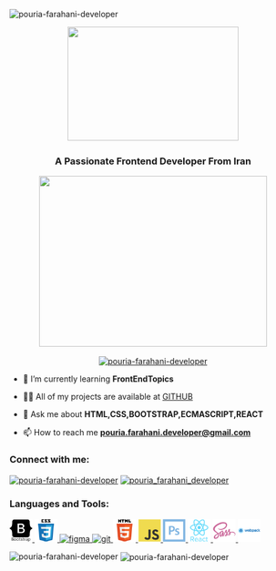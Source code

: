<p align="left"> <img src="https://komarev.com/ghpvc/?username=pouria-farahani-developer&label=Profile%20views&color=C70039&style=flat" alt="pouria-farahani-developer" /> </p>

<!-- https://user-images.githubusercontent.com/109727844/208537237-d3e5c531-1273-4c8f-95d5-b866049d6724.gif -->

<p align="center"><img width="300px" height="200px" src="https://user-images.githubusercontent.com/109727844/208537237-d3e5c531-1273-4c8f-95d5-b866049d6724.gif"/></p>


<!-- <h1 align="center">Hi 👋, I'm Pouria Farahani</h1> -->
<h3 align="center">A Passionate Frontend Developer From Iran</h3>

<p align="center"><img width="400px" height="300px" src="https://user-images.githubusercontent.com/109727844/208532902-bd867df1-88a8-4410-90c4-74d054fd1bc2.gif"/>

<p align="center"> <a href="https://github.com/ryo-ma/github-profile-trophy"><img src="https://github-profile-trophy.vercel.app/?username=pouria-farahani-developer" alt="pouria-farahani-developer" /></a> </p>

<!-- ![a830c5182852e35bcd0dc07b90122f07ecd15f48-700x525](https://user-images.githubusercontent.com/109727844/208532902-bd867df1-88a8-4410-90c4-74d054fd1bc2.gif) -->

- 🌱 I’m currently learning **FrontEndTopics**

- 👨‍💻 All of my projects are available at [GITHUB](https://github.com/Pouria-Farahani-developer)

- 💬 Ask me about **HTML,CSS,BOOTSTRAP,ECMASCRIPT,REACT**

- 📫 How to reach me **pouria.farahani.developer@gmail.com**

<h3 align="left">Connect with me:</h3>
<p align="left">
<a href="https://linkedin.com/in/pouria-farahani-developer" target="blank"><img align="center" src="https://raw.githubusercontent.com/rahuldkjain/github-profile-readme-generator/master/src/images/icons/Social/linked-in-alt.svg" alt="pouria-farahani-developer" height="30" width="40" /></a>
<a href="https://instagram.com/pouria_farahani_developer" target="blank"><img align="center" src="https://raw.githubusercontent.com/rahuldkjain/github-profile-readme-generator/master/src/images/icons/Social/instagram.svg" alt="pouria_farahani_developer" height="30" width="40" /></a>
</p>

<h3 align="left">Languages and Tools:</h3>
<p align="left"> <a href="https://getbootstrap.com" target="_blank" rel="noreferrer"> <img src="https://raw.githubusercontent.com/devicons/devicon/master/icons/bootstrap/bootstrap-plain-wordmark.svg" alt="bootstrap" width="40" height="40"/> </a> <a href="https://www.w3schools.com/css/" target="_blank" rel="noreferrer"> <img src="https://raw.githubusercontent.com/devicons/devicon/master/icons/css3/css3-original-wordmark.svg" alt="css3" width="40" height="40"/> </a> <a href="https://www.figma.com/" target="_blank" rel="noreferrer"> <img src="https://www.vectorlogo.zone/logos/figma/figma-icon.svg" alt="figma" width="40" height="40"/> </a> <a href="https://git-scm.com/" target="_blank" rel="noreferrer"> <img src="https://www.vectorlogo.zone/logos/git-scm/git-scm-icon.svg" alt="git" width="40" height="40"/> </a> <a href="https://www.w3.org/html/" target="_blank" rel="noreferrer"> <img src="https://raw.githubusercontent.com/devicons/devicon/master/icons/html5/html5-original-wordmark.svg" alt="html5" width="40" height="40"/> </a> <a href="https://developer.mozilla.org/en-US/docs/Web/JavaScript" target="_blank" rel="noreferrer"> <img src="https://raw.githubusercontent.com/devicons/devicon/master/icons/javascript/javascript-original.svg" alt="javascript" width="40" height="40"/> </a> <a href="https://www.photoshop.com/en" target="_blank" rel="noreferrer"> <img src="https://raw.githubusercontent.com/devicons/devicon/master/icons/photoshop/photoshop-line.svg" alt="photoshop" width="40" height="40"/> </a> <a href="https://reactjs.org/" target="_blank" rel="noreferrer"> <img src="https://raw.githubusercontent.com/devicons/devicon/master/icons/react/react-original-wordmark.svg" alt="react" width="40" height="40"/> </a> <a href="https://sass-lang.com" target="_blank" rel="noreferrer"> <img src="https://raw.githubusercontent.com/devicons/devicon/master/icons/sass/sass-original.svg" alt="sass" width="40" height="40"/> </a> <a href="https://webpack.js.org" target="_blank" rel="noreferrer"> <img src="https://raw.githubusercontent.com/devicons/devicon/d00d0969292a6569d45b06d3f350f463a0107b0d/icons/webpack/webpack-original-wordmark.svg" alt="webpack" width="40" height="40"/> </a> </p>

<p><img align="left" src="https://github-readme-stats.vercel.app/api/top-langs?username=pouria-farahani-developer&show_icons=true&locale=en&layout=compact" alt="pouria-farahani-developer" /></p>

<p>&nbsp;<img align="center" src="https://github-readme-stats.vercel.app/api?username=pouria-farahani-developer&show_icons=true&locale=en" alt="pouria-farahani-developer" /></p>
